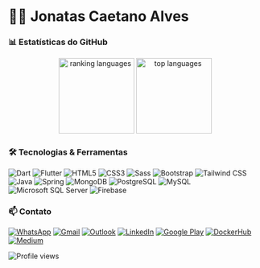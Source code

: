 # 👨‍💻 Jonatas Caetano Alves

### 📊 Estatísticas do GitHub

<p align="center">
  <img alt="ranking languages" height="150px" src="https://github-readme-stats.vercel.app/api/top-langs/?username=jonatascaetano&layout=compact&theme=radical&locale=pt-br&include_all_commits=true"/>
  <img alt="top languages" height="150px" src="https://github-readme-stats.vercel.app/api?username=jonatascaetano&show_icons=true&theme=radical&locale=pt-br&include_all_commits=true&rank_icon=percentile"/>
</p>

### 🛠️ Tecnologias & Ferramentas

![Dart](https://img.shields.io/badge/Dart-0175C2?style=for-the-badge&logo=dart&logoColor=white)
![Flutter](https://img.shields.io/badge/Flutter-02569B?style=for-the-badge&logo=flutter&logoColor=white)
![HTML5](https://img.shields.io/badge/HTML-239120?style=for-the-badge&logo=html5&logoColor=white)
![CSS3](https://img.shields.io/badge/CSS-239120?&style=for-the-badge&logo=css3&logoColor=white)
![Sass](https://img.shields.io/badge/Sass-CC6699?style=for-the-badge&logo=sass&logoColor=white)
![Bootstrap](https://img.shields.io/badge/Bootstrap-563D7C?style=for-the-badge&logo=bootstrap&logoColor=white)
![Tailwind CSS](https://img.shields.io/badge/Tailwind_CSS-38B2AC?style=for-the-badge&logo=tailwind-css&logoColor=white)
![Java](https://img.shields.io/badge/Java-ED8B00?style=for-the-badge&logo=openjdk&logoColor=white)
![Spring](https://img.shields.io/badge/Spring-6DB33F?style=for-the-badge&logo=spring&logoColor=white)
![MongoDB](https://img.shields.io/badge/MongoDB-4EA94B?style=for-the-badge&logo=mongodb&logoColor=white)
![PostgreSQL](https://img.shields.io/badge/PostgreSQL-316192?style=for-the-badge&logo=postgresql&logoColor=white)
![MySQL](https://img.shields.io/badge/MySQL-00000F?style=for-the-badge&logo=mysql&logoColor=white)
![Microsoft SQL Server](https://img.shields.io/badge/Microsoft%20SQL%20Server-CC2927?style=for-the-badge&logo=microsoft%20sql%20server&logoColor=white)
![Firebase](https://img.shields.io/badge/Firebase-FFCA28?style=for-the-badge&logo=firebase&logoColor=white)

### 📫 Contato

[![WhatsApp](https://img.shields.io/badge/WhatsApp-25D366?style=for-the-badge&logo=whatsapp&logoColor=white)](https://api.whatsapp.com/send?phone=5514991648334&text=Ol%C3%A1%2C%20Jonatas)
[![Gmail](https://img.shields.io/badge/Gmail-D14836?style=for-the-badge&logo=gmail&logoColor=white)](mailto:jonatas.calves@gmail.com)
[![Outlook](https://img.shields.io/badge/Microsoft_Outlook-0078D4?style=for-the-badge&logo=microsoft-outlook&logoColor=white)](mailto:jonatas.caetano@outlook.com)
[![LinkedIn](https://img.shields.io/badge/-LinkedIn-%230077B5?style=for-the-badge&logo=linkedin&logoColor=white)](https://www.linkedin.com/in/jonatascaetano/)
[![Google Play](https://img.shields.io/badge/Google_Play-414141?style=for-the-badge&logo=google-play&logoColor=white)](https://play.google.com/store/apps/developer?id=Jonatas+Caetano+Alves)
[![DockerHub](https://img.shields.io/badge/docker-%230db7ed.svg?style=for-the-badge&logo=docker&logoColor=white)](https://hub.docker.com/u/jonatascaetano)
[![Medium](https://img.shields.io/badge/Medium-12100E?style=for-the-badge&logo=medium&logoColor=white)](https://medium.com/@jonatas.calves)

  <img src="https://komarev.com/ghpvc/?username=jonatascaetano&label=Profile%20views&color=0e75b6&style=flat" alt="Profile views" />
</p>
